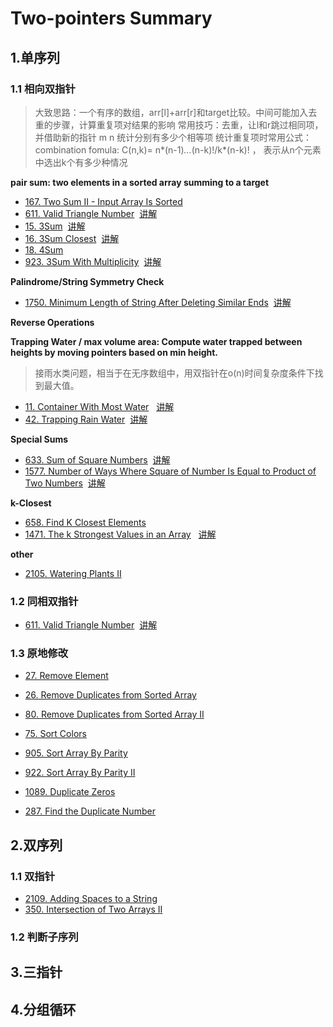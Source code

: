 # Two-pointers Summary

## 1.单序列

### 1.1 相向双指针 

>大致思路：一个有序的数组，arr[l]+arr[r]和target比较。中间可能加入去重的步骤，计算重复项对结果的影响
>常用技巧：去重，让l和r跳过相同项，并借助新的指针 m n 统计分别有多少个相等项
>统计重复项时常用公式：combination fomula: C(n,k)= n*(n-1)*...*(n-k)!/k*(n-k)! ， 表示从n个元素中选出k个有多少种情况

**pair sum: two elements in a sorted array summing to a target**
- [167. Two Sum II - Input Array Is Sorted](https://leetcode.com/problems/two-sum-ii-input-array-is-sorted/description/)
- [611. Valid Triangle Number](https://leetcode.com/problems/valid-triangle-number/description/)
&nbsp;[讲解](https://leetcode.cn/problems/valid-triangle-number/solutions/2432875/zhuan-huan-cheng-abcyong-xiang-xiang-shu-1ex3)
- [15. 3Sum](https://leetcode.com/problems/3sum/description/)
&nbsp;[讲解](https://leetcode.cn/problems/3sum/solutions/1968332/shuang-zhi-zhen-xiang-bu-ming-bai-yi-ge-pno55)
- [16. 3Sum Closest](https://leetcode.com/problems/3sum-closest/description/)
&nbsp;[讲解](https://leetcode.cn/problems/3sum-closest/solutions/2337801/ji-zhi-you-hua-ji-yu-san-shu-zhi-he-de-z-qgqi)
- [18. 4Sum](https://leetcode.com/problems/4sum/description/)
- [923. 3Sum With Multiplicity](https://leetcode.com/problems/3sum-with-multiplicity/description/)
&nbsp;[讲解](https://leetcode.cn/problems/3sum-with-multiplicity/solutions/3020340/ling-shen-ti-dan-by-fei-31m9-fuk4)

**Palindrome/String Symmetry Check**
- [1750. Minimum Length of String After Deleting Similar Ends](https://leetcode.com/problems/minimum-length-of-string-after-deleting-similar-ends/description/)
&nbsp;[讲解](https://leetcode.cn/problems/minimum-length-of-string-after-deleting-similar-ends/solutions/3046818/python3-hua-dong-chuang-kou-ling-shen-ti-lngc)

**Reverse Operations**

**Trapping Water / max volume area: Compute water trapped between heights by moving pointers based on min height.**
>接雨水类问题，相当于在无序数组中，用双指针在o(n)时间复杂度条件下找到最大值。
- [11. Container With Most Water](https://leetcode.com/problems/container-with-most-water/description/)
&nbsp; [讲解](https://leetcode.cn/problems/container-with-most-water/solutions/1974355/by-endlesscheng-f0xz)
- [42. Trapping Rain Water](https://leetcode.com/problems/trapping-rain-water/description/)
&nbsp;[讲解](https://leetcode.cn/problems/trapping-rain-water/solutions/1974340/zuo-liao-nbian-huan-bu-hui-yi-ge-shi-pin-ukwm)

**Special Sums**
- [633. Sum of Square Numbers](https://leetcode.com/problems/sum-of-square-numbers/description/)
&nbsp;[讲解](https://leetcode.cn/problems/sum-of-square-numbers/solutions/2973811/liang-chong-fang-fa-mei-ju-shuang-zhi-zh-c26z)
- [1577. Number of Ways Where Square of Number Is Equal to Product of Two Numbers](https://leetcode.com/problems/number-of-ways-where-square-of-number-is-equal-to-product-of-two-numbers/description/)
&nbsp;[讲解](https://leetcode.cn/problems/number-of-ways-where-square-of-number-is-equal-to-product-of-two-numbers/solutions/403047/pai-xu-shuang-zhi-zhen-zu-he-by-tufeibaba)

**k-Closest**
- [658. Find K Closest Elements](https://leetcode.com/problems/find-k-closest-elements/description/)
- [1471. The k Strongest Values in an Array](https://leetcode.com/problems/the-k-strongest-values-in-an-array/description/)
&nbsp; [讲解](https://leetcode.cn/problems/the-k-strongest-values-in-an-array/solutions/3669260/ling-shen-xiang-xiang-shuang-zhi-zhen-ti-tpui/)

**other**
- [2105. Watering Plants II](https://leetcode.com/problems/watering-plants-ii/description/)

### 1.2 同相双指针
- [611. Valid Triangle Number](https://leetcode.com/problems/valid-triangle-number/)
&nbsp;[讲解](https://leetcode.cn/problems/valid-triangle-number/solutions/2432875/zhuan-huan-cheng-abcyong-xiang-xiang-shu-1ex3)
### 1.3 原地修改
- [27. Remove Element](https://leetcode.com/problems/remove-element/description/)
- [26. Remove Duplicates from Sorted Array](https://leetcode.com/problems/remove-duplicates-from-sorted-array/description/)
- [80. Remove Duplicates from Sorted Array II](https://leetcode.com/problems/remove-duplicates-from-sorted-array-ii/description/)
- [75. Sort Colors](https://leetcode.com/problems/sort-colors/description/)
- [905. Sort Array By Parity](https://leetcode.com/problems/sort-array-by-parity/)
- [922. Sort Array By Parity II](https://leetcode.com/problems/sort-array-by-parity-ii/)
- [1089. Duplicate Zeros](https://leetcode.com/problems/duplicate-zeros/)

- [287. Find the Duplicate Number](https://leetcode.com/problems/find-the-duplicate-number/description/)
## 2.双序列

### 1.1 双指针 
- [2109. Adding Spaces to a String](https://leetcode.com/problems/adding-spaces-to-a-string/description/)
- [350. Intersection of Two Arrays II](https://leetcode.com/problems/intersection-of-two-arrays-ii/description/)

### 1.2 判断子序列

## 3.三指针

## 4.分组循环


